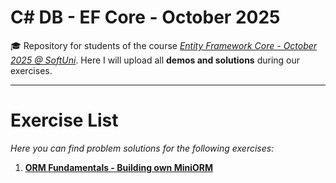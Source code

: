 # C# DB - EF Core - October 2025
🎓 Repository for students of the course [*Entity Framework Core - October 2025 @ SoftUni*](https://softuni.bg/trainings/5175/entity-framework-core-october-2025). Here I will upload all **demos and solutions** during our exercises.

***
# Exercise List
*Here you can find problem solutions for the following exercises:*
1. [**ORM Fundamentals - Building own MiniORM**](https://github.com/KrIsKa7a/CSharp_Db_Feb_2025/tree/main/)
